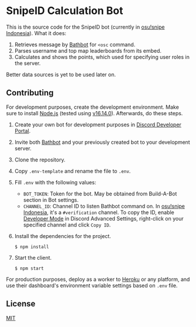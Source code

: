 # SnipeID Calculation Bot

This is the source code for the SnipeID bot (currently in [osu!snipe Indonesia](https://discord.gg/8F9c4AxSc2)). What it does:

1. Retrieves message by [Bathbot](https://discordapp.com/oauth2/authorize?client_id=297073686916366336&scope=bot&permissions=268823616) for `<osc` command.
2. Parses username and top map leaderboards from its embed.
3. Calculates and shows the points, which used for specifying user roles in the server.

Better data sources is yet to be used later on.

## Contributing

For development purposes, create the development environment. Make sure to install [Node.js](https://nodejs.org/en/download/) (tested using [v16.14.0](https://nodejs.org/dist/v16.14.0/)). Afterwards, do these steps.

1. Create your own bot for development purposes in [Discord Developer Portal](https://discord.com/developers/applications).
2. Invite both [Bathbot](https://discordapp.com/oauth2/authorize?client_id=297073686916366336&scope=bot&permissions=268823616) and your previously created bot to your development server.
3. Clone the repository.
4. Copy `.env-template` and rename the file to `.env`.
5. Fill `.env` with the following values:

    - `BOT_TOKEN`: Token for the bot. May be obtained from Build-A-Bot section in Bot settings.
    - `CHANNEL_ID`: Channel ID to listen Bathbot command on. In [osu!snipe Indonesia](https://discord.gg/8F9c4AxSc2), it's a `#verification` channel.
        To copy the ID, enable [Developer Mode](https://techswift.org/2020/09/17/how-to-enable-developer-mode-in-discord/) in Discord Advanced Settings, right-click on your specified channel and click `Copy ID`.
6. Install the dependencies for the project.

    ```shell
    $ npm install
    ```

7. Start the client.

    ```shell
    $ npm start
    ```

For production purposes, deploy as a worker to [Heroku](https://heroku.com) or any platform, and use their dashboard's environment variable settings based on `.env` file.

## License

[MIT](LICENSE.md)
